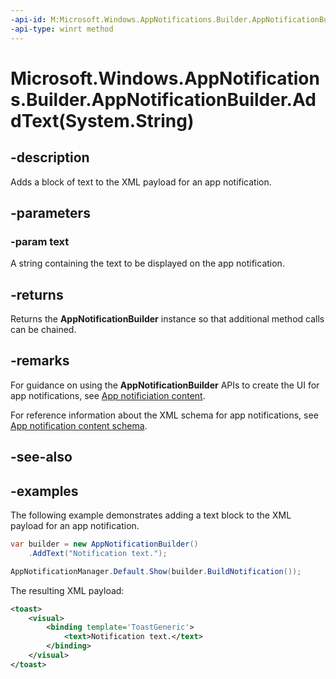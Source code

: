 ```yaml
---
-api-id: M:Microsoft.Windows.AppNotifications.Builder.AppNotificationBuilder.AddText(System.String)
-api-type: winrt method
---
```


# Microsoft.Windows.AppNotifications.Builder.AppNotificationBuilder.AddText(System.String)

<!--
public Microsoft.Windows.AppNotifications.Builder.AppNotificationBuilder AddText (string text);
-->


## -description

Adds a block of text to the XML payload for an app notification.

## -parameters

### -param text

A string containing the text to be displayed on the app notification.

## -returns

Returns the **AppNotificationBuilder** instance so that additional method calls can be chained.

## -remarks

For guidance on using the **AppNotificationBuilder** APIs to create the UI for app notifications, see [App notificiation content](/windows/apps/design/shell/tiles-and-notifications/adaptive-interactive-toasts).

For reference information about the XML schema for app notifications, see [App notification content schema](/windows/apps/design/shell/tiles-and-notifications/toast-schema).

## -see-also

## -examples

The following example demonstrates adding a text block to the XML payload for an app notification. 

```csharp
var builder = new AppNotificationBuilder()
    .AddText("Notification text.");

AppNotificationManager.Default.Show(builder.BuildNotification());
```

The resulting XML payload:

```xml
<toast>
    <visual>
        <binding template='ToastGeneric'>
            <text>Notification text.</text>
        </binding>
    </visual>
</toast>
```


